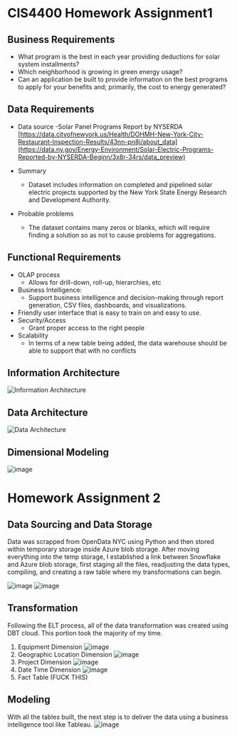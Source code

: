 # CIS4400 Homework Assignment1

## Business Requirements
- What program is the best in each year providing deductions for solar system installments?
- Which neighborhood is growing in green energy usage?
- Can an application be built to provide information on the best programs to apply for your benefits and; primarily, the cost to energy generated?

## Data Requirements
- Data source
	-Solar Panel Programs Report by NYSERDA [https://data.cityofnewyork.us/Health/DOHMH-New-York-City-Restaurant-Inspection-Results/43nn-pn8j/about_data](https://data.ny.gov/Energy-Environment/Solar-Electric-Programs-Reported-by-NYSERDA-Beginn/3x8r-34rs/data_preview)

- Summary
	- Dataset includes information on completed and pipelined solar electric projects supported by the New York State Energy Research and Development Authority.
 - Probable problems
	- The dataset contains many zeros or blanks, which will require finding a solution so as not to cause problems for aggregations.
   
## Functional Requirements
- OLAP process
	- Allows for drill-down, roll-up, hierarchies, etc
- Business Intelligence:
	- Support business intelligence and decision-making through report generation, CSV files, dashboards, and visualizations.
- Friendly user interface that is easy to train on and easy to use.
- Security/Access
	- Grant proper access to the right people
- Scalability
	- In terms of a new table being added, the data warehouse should be able to support that with no conflicts

## Information Architecture
![Information Architecture](https://github.com/user-attachments/assets/a85ce65d-8e91-4441-919b-f7de645d8e99)


## Data Architecture
![Data Architecture](https://github.com/user-attachments/assets/612e01e7-28c9-4f7d-b9a1-35400d72c998)


## Dimensional Modeling
![image](https://github.com/user-attachments/assets/781b9401-7033-4075-ad67-c104a8893667)

# Homework Assignment 2

## Data Sourcing and Data Storage
Data was scrapped from OpenData NYC using Python and then stored within temporary storage inside Azure blob storage. After moving everything into the temp storage, I established a link between Snowflake and Azure blob storage, first staging all the files, readjusting the data types, compiling, and creating a raw table where my transformations can begin.

![image](https://github.com/user-attachments/assets/8f613b8a-0183-4fee-9c87-b8580b600dec)
![image](https://github.com/user-attachments/assets/c301c7fe-fbcb-4319-aaf5-d38ea552a23e)

## Transformation
Following the ELT process, all of the data transformation was created using DBT cloud. This portion took the majority of my time.

1. Equipment Dimension
![image](https://github.com/user-attachments/assets/026e5b20-4d07-4c21-8012-4e859ff2485b)
2. Geographic Location Dimension
![image](https://github.com/user-attachments/assets/e7503356-6980-4255-84f0-c199b8efe280)
3. Project Dimension
![image](https://github.com/user-attachments/assets/d6a6fa25-e3b6-4fe0-bac9-381746625db7)
4. Date Time Dimension
![image](https://github.com/user-attachments/assets/6ac0e226-2685-4546-a3b4-6c4b0acb30c4)
5. Fact Table (FUCK THIS)

## Modeling
With all the tables built, the next step is to deliver the data using a business intelligence tool like Tableau.
![image](https://github.com/user-attachments/assets/593bb3e6-1b0a-4256-92b2-d5318e85b8b7)


